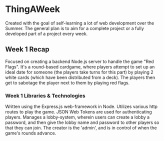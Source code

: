 # ThingAWeek

Created with the goal of self-learning a lot of web development over the Summer. The general plan is to aim for a complete project or a fully developed part of a project every week.

## Week 1 Recap
Focused on creating a backend Node.js server to handle the game "Red Flags". It's a round-based cardgame, where players attempt to set up an ideal date for someone (the players take turns for this part) by playing 2 white cards (which have been distributed from a deck). The players then get to sabotage the player next to them by playing red flags.

### Week 1 Libraries & Technologies
Written using the Express.js web-framework in Node. Utilizes various http routes to play the game. JSON Web Tokens are used for authenticating players.
Manages a lobby-system, wherein users can create a lobby a password, and then give the lobby name and password to other players so that they can join. The creator is the 'admin', and is in control of when the game's rounds advance. 

